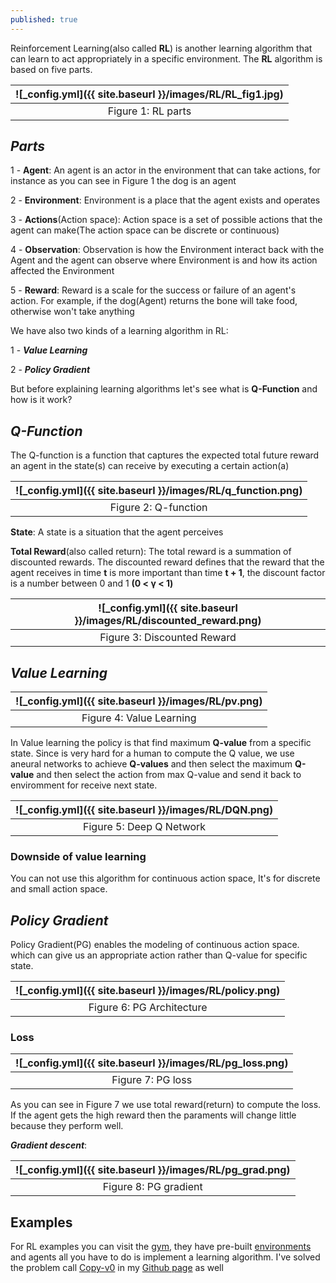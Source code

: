 ```yaml
---
published: true
---
```

Reinforcement Learning(also called **RL**) is another learning algorithm that can learn to act appropriately in a specific environment. The **RL** algorithm is based on five parts.

|![_config.yml]({{ site.baseurl }}/images/RL/RL_fig1.jpg)|
|:--:| 
| Figure 1: RL parts|


## _Parts_

1 - **Agent**: An agent is an actor in the environment that can take actions, for instance as you can see in Figure 1 the dog is an agent

2 - **Environment**: Environment is a place that the agent exists and operates

3 - **Actions**(Action space): Action space is a set of possible actions that the agent can make(The action space can be discrete or continuous)

4 - **Observation**: Observation is how the Environment interact back with the Agent and the agent can observe where Environment is and how its action affected the Environment

5 - **Reward**: Reward is a scale for the success or failure of an agent's action. For example, if the dog(Agent) returns the bone will take food,  otherwise won't take anything

We have also two kinds of a learning algorithm in RL:

1 - _**Value Learning**_

2 - _**Policy Gradient**_

But before explaining learning algorithms let's see what is **Q-Function** and how is it work?

## _Q-Function_

The Q-function is a function that captures the expected total future reward an agent in the state(s) can receive by executing a certain action(a)

|![_config.yml]({{ site.baseurl }}/images/RL/q_function.png)|
|:--:| 
| Figure 2: Q-function|

**State**: A state is a situation that the agent perceives

**Total Reward**(also called return): The total reward is a summation of discounted rewards. The discounted reward defines that the reward that the agent receives in time **t** is more important than time **t + 1**, the discount factor is a number between 0 and 1 **(0 < γ < 1)**

|![_config.yml]({{ site.baseurl }}/images/RL/discounted_reward.png)|
|:--:| 
| Figure 3: Discounted Reward|


## _Value Learning_

|![_config.yml]({{ site.baseurl }}/images/RL/pv.png)|
|:--:| 
| Figure 4: Value Learning|


In Value learning the policy is that find maximum **Q-value** from a specific state. Since is very hard for a human to compute the Q value,  we use aneural networks to achieve 
**Q-values** and then select the maximum **Q-value** and then select the action from max Q-value and send it back to enviromment for receive next state.

|![_config.yml]({{ site.baseurl }}/images/RL/DQN.png)|
|:--:| 
| Figure 5: Deep Q Network|

### Downside of value learning

You can not use this algorithm for continuous action space, It's for discrete and small action space. 

## _Policy Gradient_

Policy Gradient(PG) enables the modeling of continuous action space. which can give us an appropriate action rather than Q-value for specific state.

|![_config.yml]({{ site.baseurl }}/images/RL/policy.png)|
|:--:| 
| Figure 6: PG Architecture|

### Loss

|![_config.yml]({{ site.baseurl }}/images/RL/pg_loss.png)|
|:--:| 
| Figure 7: PG loss|

As you can see in Figure 7 we use total reward(return) to compute the loss. If the agent gets the high reward then the paraments will change little because they perform well.

_**Gradient descent**_:

|![_config.yml]({{ site.baseurl }}/images/RL/pg_grad.png)|
|:--:| 
| Figure 8: PG gradient|


## Examples

For RL examples you can visit the [gym](https://gym.openai.com/), they have pre-built [environments](https://gym.openai.com/envs/) and agents all you have to do is implement a learning algorithm. I've solved the problem call [Copy-v0](https://gym.openai.com/envs/Copy-v0/) in my [Github page](https://github.com/manishemirani/Copy-v0) as well 
